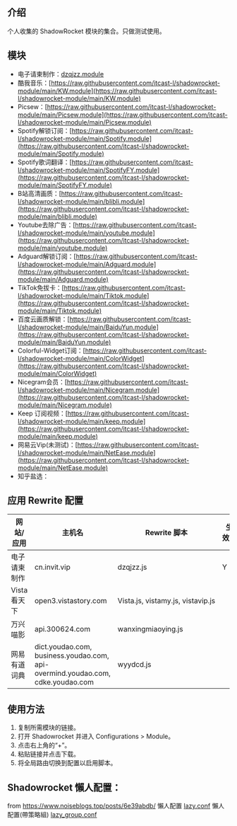 ## 介绍
个人收集的 ShadowRocket 模块的集合。只做测试使用。

## 模块
- 电子请柬制作：[dzqjzz.module](https://raw.githubusercontent.com/SaHuyang77/shadowrocket-module/main/module/dzqjzz.module)
- 酷我音乐：[https://raw.githubusercontent.com/itcast-l/shadowrocket-module/main/KW.module](https://raw.githubusercontent.com/itcast-l/shadowrocket-module/main/KW.module)
- Picsew：[https://raw.githubusercontent.com/itcast-l/shadowrocket-module/main/Picsew.module](https://raw.githubusercontent.com/itcast-l/shadowrocket-module/main/Picsew.module)
- Spotify解锁订阅：[https://raw.githubusercontent.com/itcast-l/shadowrocket-module/main/Spotify.module](https://raw.githubusercontent.com/itcast-l/shadowrocket-module/main/Spotify.module)
- Spotify歌词翻译：[https://raw.githubusercontent.com/itcast-l/shadowrocket-module/main/SpotifyFY.module](https://raw.githubusercontent.com/itcast-l/shadowrocket-module/main/SpotifyFY.module)
- B站高清画质：[https://raw.githubusercontent.com/itcast-l/shadowrocket-module/main/blibli.module](https://raw.githubusercontent.com/itcast-l/shadowrocket-module/main/blibli.module)
- Youtube去除广告：[https://raw.githubusercontent.com/itcast-l/shadowrocket-module/main/youtube.module](https://raw.githubusercontent.com/itcast-l/shadowrocket-module/main/youtube.module)
- Adguard解锁订阅：[https://raw.githubusercontent.com/itcast-l/shadowrocket-module/main/Adguard.module](https://raw.githubusercontent.com/itcast-l/shadowrocket-module/main/Adguard.module)
- TikTok免拔卡：[https://raw.githubusercontent.com/itcast-l/shadowrocket-module/main/Tiktok.module](https://raw.githubusercontent.com/itcast-l/shadowrocket-module/main/Tiktok.module)
- 百度云画质解锁：[https://raw.githubusercontent.com/itcast-l/shadowrocket-module/main/BaiduYun.module](https://raw.githubusercontent.com/itcast-l/shadowrocket-module/main/BaiduYun.module)
- Colorful-Widget订阅：[https://raw.githubusercontent.com/itcast-l/shadowrocket-module/main/ColorWidget](https://raw.githubusercontent.com/itcast-l/shadowrocket-module/main/ColorWidget)
- Nicegram会员：[https://raw.githubusercontent.com/itcast-l/shadowrocket-module/main/Nicegram.module](https://raw.githubusercontent.com/itcast-l/shadowrocket-module/main/Nicegram.module)
- Keep 订阅视频：[https://raw.githubusercontent.com/itcast-l/shadowrocket-module/main/keep.module](https://raw.githubusercontent.com/itcast-l/shadowrocket-module/main/keep.module)
- 网易云Vip(未测试)：[https://raw.githubusercontent.com/itcast-l/shadowrocket-module/main/NetEase.module](https://raw.githubusercontent.com/itcast-l/shadowrocket-module/main/NetEase.module)
- 知乎盐选：

## 应用 Rewrite 配置

| 网站/应用    | 主机名                                                                            | Rewrite 脚本                        | 生效？ | 测试时间      |
|----------|--------------------------------------------------------------------------------|-----------------------------------|-----|-----------|
| 电子请柬制作   | cn.invit.vip                                                                   | dzqjzz.js                         | Y   | 2024/5/11 |
| Vista看天下 | open3.vistastory.com                                                           | Vista.js, vistamy.js, vistavip.js |     |           |
| 万兴喵影     | api.300624.com                                                                 | wanxingmiaoying.js                |     |           |
| 网易有道词典   | dict.youdao.com, business.youdao.com, api-overmind.youdao.com, cdke.youdao.com | wyydcd.js                         |



## 使用方法
1. 复制所需模块的链接。
2. 打开 Shadowrocket 并进入 Configurations > Module。
3. 点击右上角的“+”。
4. 粘贴链接并点击下载。
5. 将全局路由切换到配置以启用脚本。


## Shadowrocket 懶人配置：
from https://www.noiseblogs.top/posts/6e39abdb/
懶人配置 [lazy.conf](https://raw.githubusercontent.com/SaHuyang77/shadowrocket-module/main/conf/lazy.conf)
懶人配置(帶策略組) [lazy_group.conf](https://raw.githubusercontent.com/SaHuyang77/shadowrocket-module/main/conf/lazy_group.conf)
